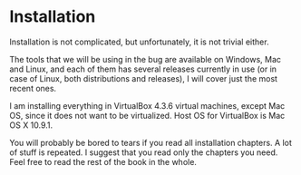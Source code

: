# Installation

Installation is not complicated, but unfortunately, it is not trivial either.

The tools that we will be using in the bug are available on Windows, Mac and Linux, and each of them has several releases currently in use (or in case of Linux, both distributions and releases), I will cover just the most recent ones.

I am installing everything in VirtualBox 4.3.6 virtual machines, except Mac OS, since it does not want to be virtualized. Host OS for VirtualBox is Mac OS X 10.9.1.

You will probably be bored to tears if you read all installation chapters. A lot of stuff is repeated. I suggest that you read only the chapters you need. Feel free to read the rest of the book in the whole.
